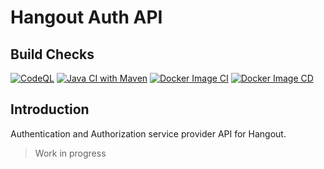 # Hangout Auth API

## Build Checks

[![CodeQL](https://github.com/opticSquid/hangout-auth-service/actions/workflows/github-code-scanning/codeql/badge.svg)](https://github.com/opticSquid/hangout-auth-service/actions/workflows/github-code-scanning/codeql)
[![Java CI with Maven](https://github.com/opticSquid/hangout-auth-service/actions/workflows/maven.yml/badge.svg)](https://github.com/opticSquid/hangout-auth-service/actions/workflows/maven.yml)
[![Docker Image CI](https://github.com/opticSquid/hangout-auth-service/actions/workflows/docker-image-build.yml/badge.svg)](https://github.com/opticSquid/hangout-auth-service/actions/workflows/docker-image-build.yml)
[![Docker Image CD](https://github.com/opticSquid/hangout-auth-service/actions/workflows/docker-image-publish.yml/badge.svg)](https://github.com/opticSquid/hangout-auth-service/actions/workflows/docker-image-publish.yml)

## Introduction

Authentication and Authorization service provider API for Hangout.

>Work in progress
